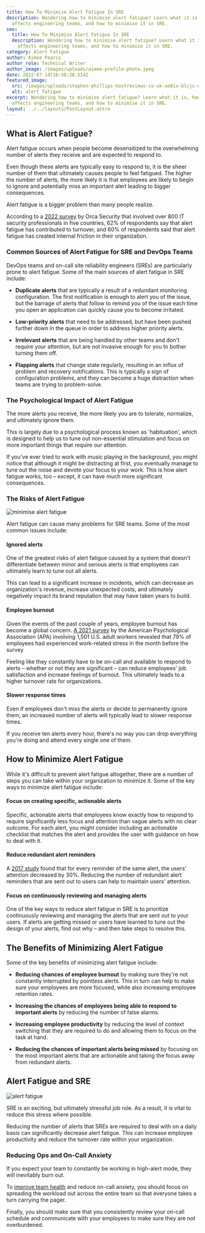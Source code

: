 ```yaml
---
title: How To Minimise Alert Fatigue In SRE
description: Wondering how to minimise alert fatigue? Learn what it is, how it
  affects engineering teams, and how to minimise it in SRE.
seo:
  title: How To Minimise Alert Fatigue In SRE
  description: Wondering how to minimise alert fatigue? Learn what it is, how it
    affects engineering teams, and how to minimise it in SRE.
category: Alert Fatigue
author: Aimee Pearcy
author_role: Technical Writer
author_image: /images/uploads/aimee-profile-photo.jpeg
date: 2022-07-14T16:56:28.514Z
featured_image:
  src: /images/uploads/stephen-phillips-hostreviews-co-uk-ae0ix-blcjc-unsplash.jpg
  alt: alert fatigue
excerpt: Wondering how to minimise alert fatigue? Learn what it is, how it
  affects engineering teams, and how to minimise it in SRE.
layout: ../../layouts/PostLayout.astro
---
```

## What is Alert Fatigue?

Alert fatigue occurs when people become desensitized to the overwhelming number of alerts they receive and are expected to respond to.

Even though these alerts are typically easy to respond to, it is the sheer number of them that ultimately causes people to feel fatigued. The higher the number of alerts, the more likely it is that employees are likely to begin to ignore and potentially miss an important alert leading to bigger consequences.

Alert fatigue is a bigger problem than many people realize.

According to a [2022 survey](https://orca.security/resources/blog/2022-cloud-cyber-security-alert-fatigue-report/#:~:text=Alert%20Fatigue%20is%20Causing%20Burnout%20and%20Missed%20Critical%20Alerts&amp;text=Alert%20fatigue%20causes%20turnover%20and,internal%20friction%20in%20their%20organization.) by Orca Security that involved over 800 IT security professionals in five countries, 62% of respondents say that alert fatigue has contributed to turnover, and 60% of respondents said that alert fatigue has created internal friction in their organization.

### Common Sources of Alert Fatigue for SRE and DevOps Teams

DevOps teams and on-call site reliability engineers (SREs) are particularly prone to alert fatigue. Some of the main sources of alert fatigue in SRE include:

- **Duplicate alerts** that are typically a result of a redundant monitoring configuration. The first notification is enough to alert you of the issue, but the barrage of alerts that follow to remind you of the issue each time you open an application can quickly cause you to become irritated.

- **Low-priority alerts** that need to be addressed, but have been pushed further down in the queue in order to address higher priority alerts.

- **Irrelevant alerts** that are being handled by other teams and don't require your attention, but are not invasive enough for you to bother turning them off.

- **Flapping alerts** that change state regularly, resulting in an influx of problem and recovery notifications. This is typically a sign of configuration problems, and they can become a huge distraction when teams are trying to problem-solve.

### The Psychological Impact of Alert Fatigue

The more alerts you receive, the more likely you are to tolerate, normalize, and ultimately ignore them.

This is largely due to a psychological process known as 'habituation', which is designed to help us to tune out non-essential stimulation and focus on more important things that require our attention.

If you've ever tried to work with music playing in the background, you might notice that although it might be distracting at first, you eventually manage to tune out the noise and devote your focus to your work. This is how alert fatigue works, too – except, it can have much more significant consequences.

### The Risks of Alert Fatigue

![minimise alert fatigue](/images/uploads/hao-wang-pvq6yhmdptk-unsplash.jpg "minimise alert fatigue")


Alert fatigue can cause many problems for SRE teams. Some of the most common issues include:

#### Ignored alerts

One of the greatest risks of alert fatigue caused by a system that doesn't differentiate between minor and serious alerts is that employees can ultimately learn to tune out all alerts.

This can lead to a significant increase in incidents, which can decrease an organization's revenue, increase unexpected costs, and ultimately negatively impact its brand reputation that may have taken years to build.

#### Employee burnout

Given the events of the past couple of years, employee burnout has become a global concern. [A 2021 survey](https://www.apa.org/pubs/reports/work-well-being/compounding-pressure-2021) by the American Psychological Association (APA) involving 1,501 U.S. adult workers revealed that 79% of employees had experienced work-related stress in the month before the survey

Feeling like they constantly have to be on-call and available to respond to alerts – whether or not they are significant – can reduce employees' job satisfaction and increase feelings of burnout. This ultimately leads to a higher turnover rate for organizations.

#### Slower response times

Even if employees don't miss the alerts or decide to permanently ignore them, an increased number of alerts will typically lead to slower response times.

If you receive ten alerts every hour, there's no way you can drop everything you're doing and attend every single one of them.

## How to Minimize Alert Fatigue

While it's difficult to prevent alert fatigue altogether, there are a number of steps you can take within your organization to minimize it. Some of the key ways to minimize alert fatigue include:

#### Focus on creating specific, actionable alerts

Specific, actionable alerts that employees know exactly how to respond to require significantly less focus and attention than vague alerts with no clear outcome. For each alert, you might consider including an actionable checklist that matches the alert and provides the user with guidance on how to deal with it.

#### Reduce redundant alert reminders

A [2017 study](https://www.ncbi.nlm.nih.gov/pmc/articles/PMC5387195/) found that for every reminder of the same alert, the users' attention decreased by 30%. Reducing the number of redundant alert reminders that are sent out to users can help to maintain users' attention.

#### Focus on continuously reviewing and managing alerts

One of the key ways to reduce alert fatigue in SRE is to prioritize continuously reviewing and managing the alerts that are sent out to your users. If alerts are getting missed or users have learned to tune out the design of your alerts, find out why – and then take steps to resolve this.

## The Benefits of Minimizing Alert Fatigue

Some of the key benefits of minimizing alert fatigue include:

- **Reducing chances of employee burnout** by making sure they're not constantly interrupted by pointless alerts. This in turn can help to make sure your employees are more focused, while also increasing employee retention rates.

- **Increasing the chances of employees being able to respond to important alerts** by reducing the number of false alarms.

- **Increasing employee productivity** by reducing the level of context switching that they are required to do and allowing them to focus on the task at hand.

- **Reducing the chances of important alerts being missed** by focusing on the most important alerts that are actionable and taking the focus away from redundant alerts.

## Alert Fatigue and SRE

![alert fatigue](/images/uploads/matthew-henry-2ts5hna67k8-unsplash.jpg "alert fatigue")

SRE is an exciting, but ultimately stressful job role. As a result, it is vital to reduce this stress where possible.

Reducing the number of alerts that SREs are required to deal with on a daily basis can significantly decrease alert fatigue. This can increase employee productivity and reduce the turnover rate within your organization.

### Reducing Ops and On-Call Anxiety

If you expect your team to constantly be working in high-alert mode, they will inevitably burn out.

To [improve team health](https://reliably.com/blog/improving-team-health-with-reliably/) and reduce on-call anxiety, you should focus on spreading the workload out across the entire team so that everyone takes a turn carrying the pager.

Finally, you should make sure that you consistently review your on-call schedule and communicate with your employees to make sure they are not overburdened.






